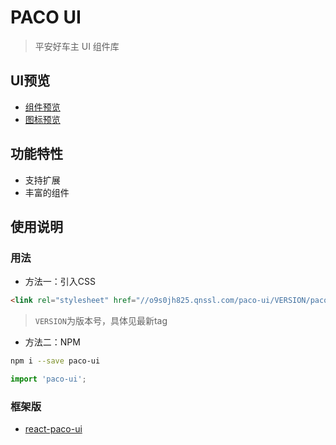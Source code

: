 # PACO UI

> 平安好车主 UI 组件库

## UI预览

- [组件预览](https://jackong.github.io/react-paco-ui)
- [图标预览](https://jackong.github.io/paco-ui)

## 功能特性

- 支持扩展
- 丰富的组件

## 使用说明

### 用法

- 方法一：引入CSS

```html
<link rel="stylesheet" href="//o9s0jh825.qnssl.com/paco-ui/VERSION/paco-ui.min.css" charset="utf-8">
```

> `VERSION`为版本号，具体见最新tag

- 方法二：NPM

```bash
npm i --save paco-ui
```

```js
import 'paco-ui';
```

### 框架版

- [react-paco-ui](https://github.com/Jackong/react-paco-ui)

